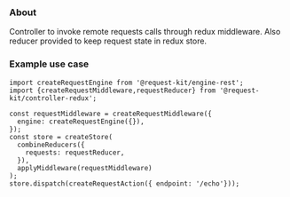 ### About 
Controller to invoke remote requests calls through redux middleware. Also reducer provided to keep request state in redux store.

### Example use case
```ecmascript 6
import createRequestEngine from '@request-kit/engine-rest';
import {createRequestMiddleware,requestReducer} from '@request-kit/controller-redux';

const requestMiddleware = createRequestMiddleware({
  engine: createRequestEngine({}),
});
const store = createStore(
  combineReducers({
    requests: requestReducer,
  }),
  applyMiddleware(requestMiddleware)
);
store.dispatch(createRequestAction({ endpoint: '/echo'}));
```
